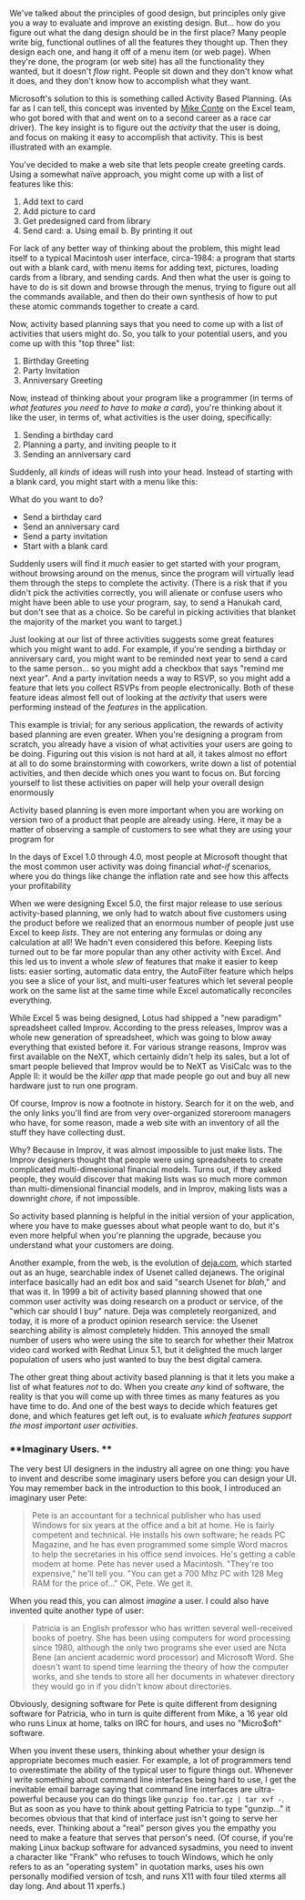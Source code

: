 We've talked about the principles of good design, but principles only give you a way to evaluate and improve an existing design. But... how do you figure out what the dang design should be in the first place? Many people write big, functional outlines of all the features they thought up. Then they design each one, and hang it off of a menu item (or web page). When they're done, the program (or web site) has all the functionality they wanted, but it doesn't *flow* right. People sit down and they don't know what it does, and they don't know how to accomplish what they want.

Microsoft's solution to this is something called Activity Based Planning. (As far as I can tell, this concept was invented by [Mike Conte](http://www.conte.org/) on the Excel team, who got bored with that and went on to a second career as a race car driver). The key insight is to figure out the *activity* that the user is doing, and focus on making it easy to accomplish that activity. This is best illustrated with an example.

You've decided to make a web site that lets people create greeting cards. Using a somewhat naïve approach, you might come up with a list of features like this:


1. Add text to card
2. Add picture to card
3. Get predesigned card from library
4. Send card:
    a. Using email
    b. By printing it out
           
For lack of any better way of thinking about the problem, this might lead itself to a typical Macintosh user interface, circa-1984: a program that starts out with a blank card, with menu items for adding text, pictures, loading cards from a library, and sending cards. And then what the user is going to have to do is sit down and browse through the menus, trying to figure out all the commands available, and then do their own synthesis of how to put these atomic commands together to create a card.

Now, activity based planning says that you need to come up with a list of activities that users might do. So, you talk to your potential users, and you come up with this "top three" list:


1. Birthday Greeting
2. Party Invitation
3. Anniversary Greeting

Now, instead of thinking about your program like a programmer (in terms of *what features you need to have to make a card*), you're thinking about it like the user, in terms of, what activities is the user doing, specifically:



1. Sending a birthday card
2. Planning a party, and inviting people to it
3. Sending an anniversary card


Suddenly, all *kinds* of ideas will rush into your head. Instead of starting with a blank card, you might start with a menu like this:


What do you want to do?

* Send a birthday card
* Send an anniversary card
* Send a party invitation
* Start with a blank card


Suddenly users will find it *much* easier to get started with your program, without browsing around on the menus, since the program will virtually lead them through the steps to complete the activity. (There is a risk that if you didn't pick the activities correctly, you will alienate or confuse users who might have been able to use your program, say, to send a Hanukah card, but don't see that as a choice. So be careful in picking activities that blanket the majority of the market you want to target.)

Just looking at our list of three activities suggests some great features which you might want to add. For example, if you're sending a birthday or anniversary card, you might want to be reminded next year to send a card to the same person... so you might add a checkbox that says "remind me next year". And a party invitation needs a way to RSVP, so you might add a feature that lets you collect RSVPs from people electronically. Both of these feature ideas almost fell out of looking at the *activity* that users were performing instead of the *features* in the application.

This example is trivial; for any serious application, the rewards of activity based planning are even greater. When you're designing a program from scratch, you already have a vision of what activities your users are going to be doing. Figuring out this vision is not hard at all, it takes almost no effort at all to do some brainstorming with coworkers, write down a list of potential activities, and then decide which ones you want to focus on. But forcing yourself to list these activities on paper will help your overall design enormously 

Activity based planning is even more important when you are working on version two of a product that people are already using. Here, it may be a matter of observing a sample of customers to see what they are using your program for 

In the days of Excel 1.0 through 4.0, most people at Microsoft thought that the most common user activity was doing financial *what-if* scenarios, where you do things like change the inflation rate and see how this affects your profitability 

When we were designing Excel 5.0, the first major release to use serious activity-based planning, we only had to watch about five customers using the product before we realized that an enormous number of people just use Excel to keep *lists*. They are not entering any formulas or doing any calculation at all! We hadn't even considered this before. Keeping lists turned out to be far more popular than any other activity with Excel. And this led us to invent a whole *slew* of features that make it easier to keep lists: easier sorting, automatic data entry, the AutoFilter feature which helps you see a slice of your list, and multi-user features which let several people work on the same list at the same time while Excel automatically reconciles everything.

While Excel 5 was being designed, Lotus had shipped a "new paradigm" spreadsheet called Improv. According to the press releases, Improv was a whole new generation of spreadsheet, which was going to blow away everything that existed before it. For various strange reasons, Improv was first available on the NeXT, which certainly didn't help its sales, but a lot of smart people believed that Improv would be to NeXT as VisiCalc was to the Apple II: it would be the *killer app* that made people go out and buy all new hardware just to run one program.

Of course, Improv is now a footnote in history. Search for it on the web, and the only links you'll find are from very over-organized storeroom managers who have, for some reason, made a web site with an inventory of all the stuff they have collecting dust.

Why? Because in Improv, it was almost impossible to just make lists. The Improv designers thought that people were using spreadsheets to create complicated multi-dimensional financial models. Turns out, if they asked people, they would discover that making lists was so much more common than multi-dimensional financial models, and in Improv, making lists was a downright *chore,* if not impossible.

So activity based planning is helpful in the initial version of your application, where you have to make guesses about what people want to do, but it's even more helpful when you're planning the upgrade, because you understand what your customers are doing. 

Another example, from the web, is the evolution of [deja.com](http://www.deja.com/), which started out as an huge, searchable index of Usenet called dejanews. The original interface basically had an edit box and said "search Usenet for *blah*," and that was it. In 1999 a bit of activity based planning showed that one common user activity was doing research on a product or service, of the "which car should I buy" nature. Deja was completely reorganized, and today, it is more of a product opinion research service: the Usenet searching ability is almost completely hidden. This annoyed the small number of users who were using the site to search for whether their Matrox video card worked with Redhat Linux 5.1, but it delighted the much larger population of users who just wanted to buy the best digital camera.

The other great thing about activity based planning is that it lets you make a list of what features *not* to do. When you create *any* kind of software, the reality is that you will come up with three times as many features as you have time to do. And one of the best ways to decide which features get done, and which features get left out, is to evaluate *which features support the most important user activities*.

###  **Imaginary Users. ** 
The very best UI designers in the industry all agree on one thing: you have to invent and describe some imaginary users before you can design your UI. You may remember back in the introduction to this book, I introduced an imaginary user Pete:


> Pete is an accountant for a technical publisher who has used Windows for six years at the office and a bit at home. He is fairly competent and technical. He installs his own software; he reads PC Magazine, and he has even programmed some simple Word macros to help the secretaries in his office send invoices. He's getting a cable modem at home. Pete has never used a Macintosh. "They're too expensive," he'll tell you. "You can get a 700 Mhz PC with 128 Meg RAM for the price of..." OK, Pete. We get it.

When you read this, you can almost *imagine* a user. I could also have invented quite another type of user:


> Patricia is an English professor who has written several well-received books of poetry. She has been using computers for word processing since 1980, although the only two programs she ever used are Nota Bene (an ancient academic word processor) and Microsoft Word. She doesn't want to spend time learning the theory of how the computer works, and she tends to store all her documents in whatever directory they would go in if you didn't know about directories.

Obviously, designing software for Pete is quite different from designing software for Patricia, who in turn is quite different from Mike, a 16 year old who runs Linux at home, talks on IRC for hours, and uses no "Micro$oft" software.

When you invent these users, thinking about whether your design is appropriate becomes much easier. For example, a lot of programmers tend to overestimate the ability of the typical user to figure things out. Whenever I write something about command line interfaces being hard to use, I get the inevitable email barrage saying that command line interfaces are ultra-powerful because you can do things like ```gunzip foo.tar.gz | tar xvf -```. But as soon as you have to think about getting Patricia to type "gunzip..." it becomes obvious that that kind of interface just isn't going to serve her needs, ever. Thinking about a "real" person gives you the empathy you need to make a feature that serves that person's need. (Of course, if you're making Linux backup software for advanced sysadmins, you need to invent a character like "Frank" who refuses to touch Windows, which he only refers to as an "operating system" in quotation marks, uses his own personally modified version of tcsh, and runs X11 with four tiled xterms all day long. And about 11 xperfs.)

